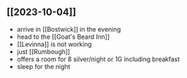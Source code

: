 ## [[2023-10-04]]
- arrive in [[Bostwick]] in the evening
- head to the [[Goat's Beard Inn]]
- [[Levinna]] is not working
- just [[Rumbough]]
- offers a room for 8 silver/night or 1G including breakfast
- sleep for the night